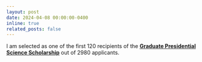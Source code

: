 ```yaml
---
layout: post
date: 2024-04-08 00:00:00-0400
inline: true
related_posts: false
---
```


I am selected as one of the first 120 recipients of the [**Graduate Presidential Science Scholarship**](https://www.kosaf.go.kr/eng/jsp/aid/aid02_01_01.jsp?ttab1=0) out of 2980 applicants.